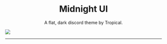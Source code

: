 <h1 align="center">Midnight UI</h1>
<p align="center">A flat, dark discord theme by Tropical.</p>

![](https://imgur.com/a/lzZBmX5)

---

